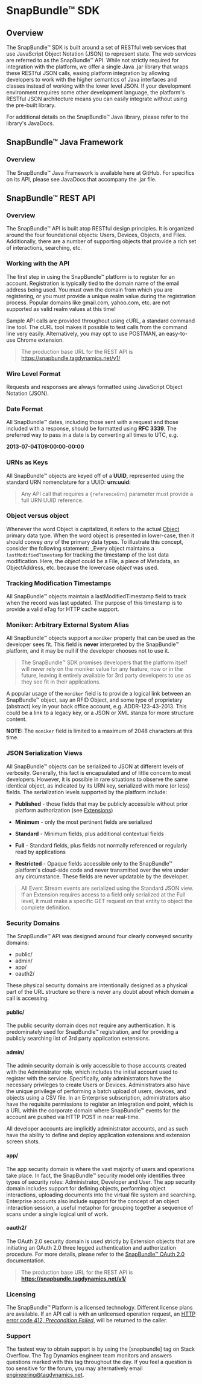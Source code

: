 
# SnapBundle™ SDK
## Overview
The SnapBundle™ SDK is built around a set of RESTful web services that use JavaScript Object Notation (JSON) to represent state. The web services are referred to as the SnapBundle™ API. While not strictly required for integration with the platform, we offer a single Java .jar library that wraps these RESTful JSON calls, easing platform integration by allowing developers to work with the higher semantics of Java interfaces and classes instead of working with the lower level JSON. If your development environment requires some other development language, the platform's RESTful JSON architecture means you can easily integrate without using the pre-built library.

For additional details on the SnapBundle™ Java library, please refer to the library's JavaDocs.

## SnapBundle™ Java Framework
### Overview
The SnapBundle™ Java Framework is available here at GitHub. For specifics on its API, please see JavaDocs that accompany the .jar file.

## SnapBundle™ REST API
### Overview
The SnapBundle™ API is built atop RESTful design principles. It is organized around the four foundational objects: Users, Devices, Objects, and Files. Additionally, there are a number of supporting objects that provide a rich set of interactions, searching, etc.

### Working with the API
The first step in using the SnapBundle™ platform is to register for an account. Registration is typically tied to the domain name of the email address being used. You must own the domain from which you are registering, or you must provide a unique realm value during the registration process. Popular domains like gmail.com, yahoo.com, etc. are not supported as valid realm values at this time!

Sample API calls are provided throughout using cURL, a standard command line tool. The cURL tool makes it possible to test calls from the command line very easily. Alternatively, you may opt to use POSTMAN, an easy-to-use Chrome extension.

> The production base URL for the REST API is https://snapbundle.tagdynamics.net/v1/

### Wire Level Format
Requests and responses are always formatted using JavaScript Object Notation (JSON). 

### Date Format
All SnapBundle™ dates, including those sent with a request and those included with a response, should be formatted using **RFC 3339**. The preferred way to pass in a date is by converting all times to UTC, e.g.

__2013-07-04T09:00:00-00:00__

### URNs as Keys
All SnapBundle™ objects are keyed off of a **UUID**, represented using the standard URN nomenclature for a UUID:  **urn:uuid:<opaque key>**

> Any API call that requires a `{referenceUrn}` parameter must provide a full URN UUID reference.

### Object versus object
Whenever the word Object is capitalized, it refers to the actual [Object](OBJECT.md "Object") primary data type. When the word object is presented in lower-case, then it should convey _any_ of the primary data types. To illustrate this concept, consider the following statement: _Every object maintains a `lastModifiedTimestamp` for tracking the timestamp of the last data modification. Here, the _object_ could be a File, a piece of Metadata, an ObjectAddress, etc. because the lowercase _object_ was used. 

### Tracking Modification Timestamps
All SnapBundle™ objects maintain a lastModifiedTimestamp field to track when the record was last updated. The purpose of this timestamp is to provide a valid eTag for HTTP cache support.

### Moniker: Arbitrary External System Alias
All SnapBundle™ objects support a `moniker` property that can be used as the developer sees fit. This field is **never** interpreted by the SnapBundle™ platform, and it may be null if the developer chooses not to use it.

> The SnapBundle™ SDK promises developers that the platform itself will never rely on the moniker value for any feature, now or in the future, leaving it entirely available for 3rd party developers to use as they see fit in their applications.

A popular usage of the `moniker` field is to provide a logical link between an SnapBundle™ object, say an RFID Object, and some type of proprietary (abstract) key in your back office account, e.g. ADDR-123-43-2013. This could be a link to a legacy key, or a JSON or XML stanza for more structure content.


**NOTE:** The `moniker` field is limited to a maximum of 2048 characters at this time.

### JSON Serialization Views
All SnapBundle™ objects can be serialized to JSON at different levels of verbosity. Generally, this fact is encapsulated and of little concern to most developers. However, it is possible in rare situations to observe the same identical object, as indicated by its URN key, serialized with more (or less) fields. The serialization levels supported by the platform include:

   * **Published** - those fields that may be publicly accessible without prior platform authorization (see [Extensions](EXTENSION_FRAMEWORK.md#published "Extension Framework"))

   * **Minimum** - only the most pertinent fields are serialized

   * **Standard** - Minimum fields, plus additional contextual fields

   * **Full** - Standard fields, plus fields not normally referenced or regularly read by applications

   * **Restricted** - Opaque fields accessible only to the SnapBundle™ platform's cloud-side code and never transmitted over the wire under any circumstance. These fields are never updatable by the developer.

> All Event Stream events are serialized using the Standard JSON view. If an Extension requires access to a field only serialized at the Full level, it must make a specific GET request on that entity to object the complete definition.

### Security Domains
The SnapBundle™ API was designed around four clearly conveyed security domains:

* public/
* admin/
* app/
* oauth2/

These physical security domains are intentionally designed as a physical part of the URL structure so there is never any doubt about which domain a call is accessing. 

#### public/
The public security domain does not require any authentication. It is predominately used for SnapBundle™ registration, and for providing a publicly searching list of 3rd party application extensions.

#### admin/
The admin security domain is only accessible to those accounts created with the Administrator role, which includes the initial account used to register with the service. Specifically, only administrators have the necessary privileges to create Users or Devices. Administrators also have the unique privilege of performing a batch upload of users, devices, and objects using a CSV file. In an Enterprise subscription, administrators also have the requisite permissions to register an integration end point, which is a URL within the corporate domain where SnapBundle™ events for the account are pushed via HTTP POST in near real-time.

All developer accounts are implicitly administrator accounts, and as such have the ability to define and deploy application extensions and extension screen shots.

#### app/
The app security domain is where the vast majority of users and operations take place. In fact, the SnapBundle™ security model only identifies three types of security roles: Administrator, Developer and User. The app security domain includes support for defining objects, performing object interactions, uploading documents into the virtual file system and searching. Enterprise accounts also include support for the concept of an object interaction session, a useful metaphor for grouping together a sequence of scans under a single logical unit of work.

#### oauth2/
The OAuth 2.0 security domain is used strictly by Extension objects that are initiating an OAuth 2.0 three legged authentication and authorization procedure. For more details, please refer to the [SnapBundle™ OAuth 2.0](OAUTH_GUIDE.md "SnapBundle™ OAuth 2.0 Guide") documentation.

> The production base URL for the REST API is **https://snapbundle.tagdynamics.net/v1/**

### Licensing
The SnapBundle™ Platform is a licensed technology. Different license plans are available. If an API call is with an unlicensed operation request, an [HTTP error code 412, _Precondition Failed_](http://www.w3.org/Protocols/rfc2616/rfc2616-sec10.html#sec10.4.13 "RFC - 10.4.13 412 Precondition Failed"), will be returned to the caller.

### Support
The fastest way to obtain support is by using the [snapbundle] tag on Stack Overflow. The Tag Dynamics engineer team monitors and answers questions marked with this tag throughout the day. If you feel a question is too sensitive for the forum, you may alternatively email <engineering@tagdynamics.net>.
